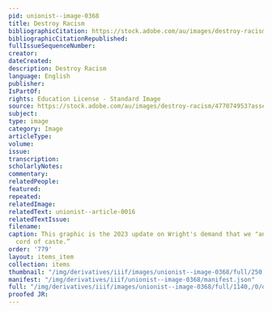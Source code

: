 ```yaml
---
pid: unionist--image-0368
title: Destroy Racism
bibliographicCitation: https://stock.adobe.com/au/images/destroy-racism/477074953?asset_id=477074953
bibliographicCitationRepublished: 
fullIssueSequenceNumber: 
creator: 
dateCreated: 
description: Destroy Racism
language: English
publisher: 
IsPartOf: 
rights: Education License - Standard Image
source: https://stock.adobe.com/au/images/destroy-racism/477074953?asset_id=477074953
subject: 
type: image
category: Image
articleType: 
volume: 
issue: 
transcription: 
scholarlyNotes: 
commentary: 
relatedPeople: 
featured: 
repeated: 
relatedImage: 
relatedText: unionist--article-0016
relatedTextIssue: 
filename: 
caption: This graphic is the 2023 update on Wright's demand that we "annihilate...the
  cord of caste.”
order: '779'
layout: items_item
collection: items
thumbnail: "/img/derivatives/iiif/images/unionist--image-0368/full/250,/0/default.jpg"
manifest: "/img/derivatives/iiif/unionist--image-0368/manifest.json"
full: "/img/derivatives/iiif/images/unionist--image-0368/full/1140,/0/default.jpg"
proofed JR: 
---
```

